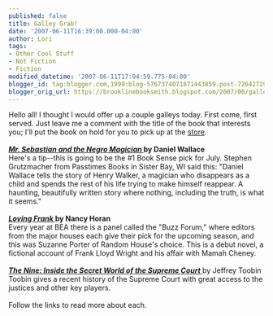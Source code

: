 ```yaml
---
published: false
title: Galley Grab!
date: '2007-06-11T16:39:00.000-04:00'
author: Lori
tags:
- Other Cool Stuff
- Not Fiction
- Fiction
modified_datetime: '2007-06-11T17:04:59.775-04:00'
blogger_id: tag:blogger.com,1999:blog-5767374071871443859.post-7264272964927482403
blogger_orig_url: https://brooklinebooksmith.blogspot.com/2007/06/galley-grab.html
---
```


Hello all! I thought I would offer up a couple galleys today. First come, first served. Just leave me a comment with the title of the book that interests you; I'll put the book on hold for you to pick up at the <a href="https://brooklinebooksmith.com/">store</a>.<br /><br /><strong><a href="https://brookline.booksense.com/NASApp/store/Product?s=showproduct&isbn=9780385521093"><em>Mr. Sebastian and the Negro Magician</em> </a>by Daniel Wallace</strong><br />Here's a tip--this is going to be the #1 Book Sense pick for July. Stephen Grutzmacher from Passtimes Books in Sister Bay, WI said this: "Daniel Wallace tells the story of Henry Walker, a magician who disappears as a child and spends the rest of his life trying to make himself reappear. A haunting, beautifully written story where nothing, including the truth, is what it seems."<br /><br /><strong><a href="https://brookline.booksense.com/NASApp/store/Product?s=showproduct&isbn=9780345494993"><em>Loving Frank</em> </a>by Nancy Horan</strong><br />Every year at BEA there is a panel called the "Buzz Forum," where editors from the major houses each give their pick for the upcoming season, and this was Suzanne Porter of Random House's choice. This is a debut novel, a fictional account of Frank Lloyd Wright and his affair with Mamah Cheney. <br /><br /><a href="https://brookline.booksense.com/NASApp/store/Product?s=showproduct&isbn=9780385516402"><strong><em>The Nine: Inside the Secret World of the Supreme Court</em></strong> </a>by Jeffrey Toobin<br />Toobin gives a recent history of the Supreme Court with great access to the justices and other key players.<br /><br />Follow the links to read more about each.